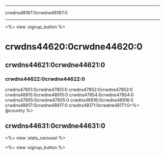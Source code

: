 * * *

crwdns48167:0crwdne48167:0

* * *

<%= view :signup_button %>

# crwdns44620:0crwdne44620:0

## crwdns44621:0crwdne44621:0

### crwdns44622:0crwdne44622:0

crwdns47851:0crwdne47851:0 crwdns47852:0crwdne47852:0 crwdns48915:0crwdne48915:0 crwdns47854:0crwdne47854:0 crwdns47855:0crwdne47855:0 crwdns48916:0crwdne48916:0 crwdns48917:0crwdne48917:0 crwdns48171:0crwdne48171:0<%= @country %>

## crwdns44631:0crwdne44631:0

<%= view :stats_carousel %>

<%= view :signup_button %>